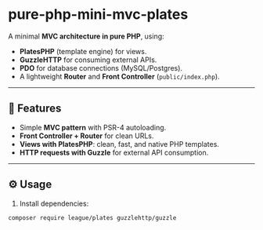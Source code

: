 # pure-php-mini-mvc-plates

A minimal **MVC architecture in pure PHP**, using:

- **PlatesPHP** (template engine) for views.
- **GuzzleHTTP** for consuming external APIs.
- **PDO** for database connections (MySQL/Postgres).
- A lightweight **Router** and **Front Controller** (`public/index.php`).


---

## 🚀 Features

- Simple **MVC pattern** with PSR-4 autoloading.
- **Front Controller + Router** for clean URLs.
- **Views with PlatesPHP**: clean, fast, and native PHP templates.
- **HTTP requests with Guzzle** for external API consumption.

---

## ⚙️ Usage

1. Install dependencies:

```bash
composer require league/plates guzzlehttp/guzzle
